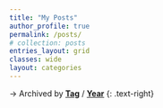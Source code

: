 ```yaml
---
title: "My Posts"
author_profile: true
permalink: /posts/
# collection: posts
entries_layout: grid
classes: wide
layout: categories
---
```

→ Archived by [**Tag**](/posts/tags/) / [**Year**](/posts/year/)
{: .text-right}